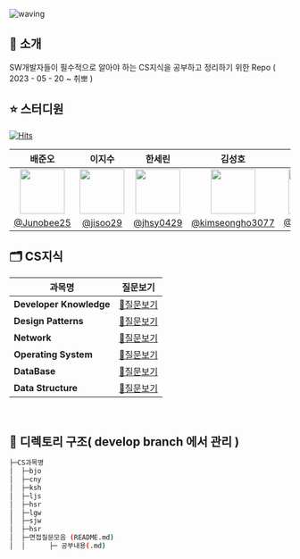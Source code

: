 ![waving](https://capsule-render.vercel.app/api?type=waving&height=200&text=Tech-Interview&fontAlign=70&fontAlignY=35&color=gradient)

## 📣 소개
SW개발자들이 필수적으로 알아야 하는 CS지식을 공부하고 정리하기 위한 Repo ( 2023 - 05 - 20 ~ 취뽀 )
## ⭐️ 스터디원
[![Hits](https://hits.seeyoufarm.com/api/count/incr/badge.svg?url=https%3A%2F%2Fgithub.com%2FJunobee25%2FKT-CS-For-Tech-Interview&count_bg=%236EFF00&title_bg=%23555555&icon=&icon_color=%23E7E7E7&title=hits&edge_flat=false)](https://hits.seeyoufarm.com)


| 배준오 | 이지수 | 한세린 | 김성호 | 이길원| 최나영 | 양혜정 | 송준원 |                                                                                                 
| :--------------------------------------------: | :--------------------------------------------: |  :--------------------------------------------: | :------------------------------------------: | :--------------------------------------------: | :--------------------------------------------: | :--------------------------------------------: |  :--------------------------------------------: |
| <img width="80px" src="https://avatars.githubusercontent.com/u/109403631?v=4" /> | <img width="80px" src="https://user-images.githubusercontent.com/50205887/207570536-f5a82e48-99a1-4399-91d3-75fc5f8f3349.png" /> | <img width="80px" src="https://avatars.githubusercontent.com/u/62207913?v=4"/> |<img width="80px" src="https://avatars.githubusercontent.com/u/66792515?v=4">| <img width="80px" src="https://avatars.githubusercontent.com/u/89768010?v=4"> |<img width="80px" src="https://avatars.githubusercontent.com/u/121682792?v=4"> |<img width="80px" src="https://avatars.githubusercontent.com/u/57888145?v=4"> |<img width="80px" src="https://avatars.githubusercontent.com/u/57888145?v=4">| 
[@Junobee25](https://github.com/Junobee25) | [@jisoo29](https://github.com/jisoo29) | [@jhsy0429](https://github.com/jhsy0429) | [@kimseongho3077](https://github.com/kimseongho3077)|[@GilWonLee](https://github.com/ROADwon) | [@rxmxntic](https://github.com/rxmxntic) | [@yanghj0](https://github.com/yanghj0) |  [@yanghj0](https://github.com/yanghj0) |

## 🗂️ CS지식 
|**과목명**|**질문보기**|
|-|-|
|**Developer Knowledge**|[📃질문보기](https://github.com/SSAFY-CS-STUDY/Tech_interview/blob/main/02.database/README.md)|
|**Design Patterns**|[📃질문보기](https://github.com/SSAFY-CS-STUDY/Tech_interview/blob/main/01.network/README.md)|
|**Network**|[📃질문보기](https://github.com/SSAFY-CS-STUDY/Tech_interview/blob/main/03.Operating_system/README.md)|
|**Operating System**|[📃질문보기](https://github.com/SSAFY-CS-STUDY/Tech_interview/tree/main/04.Java/README.md)|
|**DataBase**|[📃질문보기](https://github.com/SSAFY-CS-STUDY/Tech_interview/tree/main/05.Spring/README.md)|-|
|**Data Structure**|[📃질문보기](https://github.com/SSAFY-CS-STUDY/Tech_interview/tree/main/05.Spring/README.md)|-|-|-|
<br/>



## 📑 디렉토리 구조( develop branch 에서 관리 )
```sh
├─CS과목명
│  ├─bjo
│  ├─cny
│  ├─ksh
│  ├─ljs
│  ├─hsr
│  ├─lgw
│  ├─sjw
│  ├─hsr
│  ├─면접질문모음 (README.md) 
│  │      ├─ 공부내용(.md)
```
